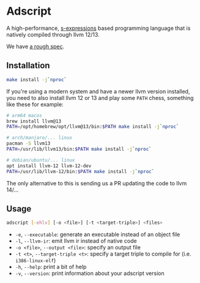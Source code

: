 # Adscript

A high-performance, [s-expressions](https://en.wikipedia.org/wiki/S-expression)
based programming language that is natively compiled through llvm 12/13.

We have [a rough spec](SPEC.md).

## Installation

```sh
make install -j`nproc`
```

If you're using a modern system and have a newer llvm version installed, you
need to also install llvm 12 or 13 and play some `PATH` chess, something like
these for example:

```sh
# arm64 macos
brew install llvm@13
PATH=/opt/homebrew/opt/llvm@13/bin:$PATH make install -j`nproc`

# arch/manjaro/... linux
pacman -S llvm13
PATH=/usr/lib/llvm13/bin:$PATH make install -j`nproc`

# debian/ubuntu/... linux
apt install llvm-12 llvm-12-dev
PATH=/usr/lib/llvm-12/bin:$PATH make install -j`nproc`
```

The only alternative to this is sending us a PR updating the code to llvm 14/...

## Usage

```sh
adscript [-ehlv] [-o <file>] [-t <target-triple>] <files>
```

- `-e`, `--executable`: generate an executable instead of an object file
- `-l`, `--llvm-ir`: emit llvm ir instead of native code
- `-o <file>`, `--output <file>`: specify an output file
- `-t <t>`, `--target-triple <t>`: specify a target triple to compile for (i.e.
  `i386-linux-elf`)
- `-h`, `--help`: print a bit of help
- `-v`, `--version`: print information about your adscript version
